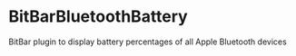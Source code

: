 # BitBarBluetoothBattery
BitBar plugin to display battery percentages of all Apple Bluetooth devices
